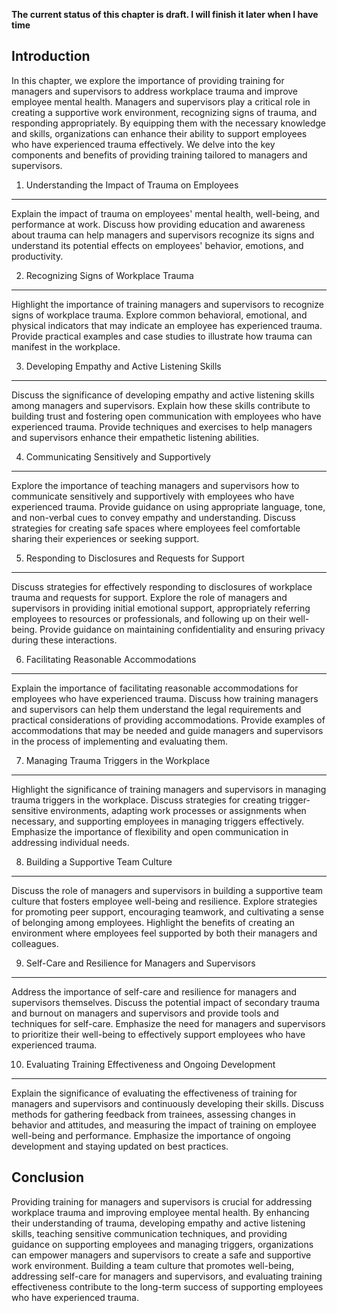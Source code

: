 **The current status of this chapter is draft. I will finish it later when I have time**

Introduction
------------

In this chapter, we explore the importance of providing training for managers and supervisors to address workplace trauma and improve employee mental health. Managers and supervisors play a critical role in creating a supportive work environment, recognizing signs of trauma, and responding appropriately. By equipping them with the necessary knowledge and skills, organizations can enhance their ability to support employees who have experienced trauma effectively. We delve into the key components and benefits of providing training tailored to managers and supervisors.

1. Understanding the Impact of Trauma on Employees
--------------------------------------------------

Explain the impact of trauma on employees' mental health, well-being, and performance at work. Discuss how providing education and awareness about trauma can help managers and supervisors recognize its signs and understand its potential effects on employees' behavior, emotions, and productivity.

2. Recognizing Signs of Workplace Trauma
----------------------------------------

Highlight the importance of training managers and supervisors to recognize signs of workplace trauma. Explore common behavioral, emotional, and physical indicators that may indicate an employee has experienced trauma. Provide practical examples and case studies to illustrate how trauma can manifest in the workplace.

3. Developing Empathy and Active Listening Skills
-------------------------------------------------

Discuss the significance of developing empathy and active listening skills among managers and supervisors. Explain how these skills contribute to building trust and fostering open communication with employees who have experienced trauma. Provide techniques and exercises to help managers and supervisors enhance their empathetic listening abilities.

4. Communicating Sensitively and Supportively
---------------------------------------------

Explore the importance of teaching managers and supervisors how to communicate sensitively and supportively with employees who have experienced trauma. Provide guidance on using appropriate language, tone, and non-verbal cues to convey empathy and understanding. Discuss strategies for creating safe spaces where employees feel comfortable sharing their experiences or seeking support.

5. Responding to Disclosures and Requests for Support
-----------------------------------------------------

Discuss strategies for effectively responding to disclosures of workplace trauma and requests for support. Explore the role of managers and supervisors in providing initial emotional support, appropriately referring employees to resources or professionals, and following up on their well-being. Provide guidance on maintaining confidentiality and ensuring privacy during these interactions.

6. Facilitating Reasonable Accommodations
-----------------------------------------

Explain the importance of facilitating reasonable accommodations for employees who have experienced trauma. Discuss how training managers and supervisors can help them understand the legal requirements and practical considerations of providing accommodations. Provide examples of accommodations that may be needed and guide managers and supervisors in the process of implementing and evaluating them.

7. Managing Trauma Triggers in the Workplace
--------------------------------------------

Highlight the significance of training managers and supervisors in managing trauma triggers in the workplace. Discuss strategies for creating trigger-sensitive environments, adapting work processes or assignments when necessary, and supporting employees in managing triggers effectively. Emphasize the importance of flexibility and open communication in addressing individual needs.

8. Building a Supportive Team Culture
-------------------------------------

Discuss the role of managers and supervisors in building a supportive team culture that fosters employee well-being and resilience. Explore strategies for promoting peer support, encouraging teamwork, and cultivating a sense of belonging among employees. Highlight the benefits of creating an environment where employees feel supported by both their managers and colleagues.

9. Self-Care and Resilience for Managers and Supervisors
--------------------------------------------------------

Address the importance of self-care and resilience for managers and supervisors themselves. Discuss the potential impact of secondary trauma and burnout on managers and supervisors and provide tools and techniques for self-care. Emphasize the need for managers and supervisors to prioritize their well-being to effectively support employees who have experienced trauma.

10. Evaluating Training Effectiveness and Ongoing Development
-------------------------------------------------------------

Explain the significance of evaluating the effectiveness of training for managers and supervisors and continuously developing their skills. Discuss methods for gathering feedback from trainees, assessing changes in behavior and attitudes, and measuring the impact of training on employee well-being and performance. Emphasize the importance of ongoing development and staying updated on best practices.

Conclusion
----------

Providing training for managers and supervisors is crucial for addressing workplace trauma and improving employee mental health. By enhancing their understanding of trauma, developing empathy and active listening skills, teaching sensitive communication techniques, and providing guidance on supporting employees and managing triggers, organizations can empower managers and supervisors to create a safe and supportive work environment. Building a team culture that promotes well-being, addressing self-care for managers and supervisors, and evaluating training effectiveness contribute to the long-term success of supporting employees who have experienced trauma.
